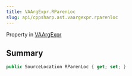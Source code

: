 ```yaml
---
title: VAArgExpr.RParenLoc
slug: api/cppsharp.ast.vaargexpr.rparenloc
---
```

Property in [VAArgExpr](/api/cppsharp/ast/vaargexpr)

## Summary



```csharp
public SourceLocation RParenLoc { get; set; }
```

